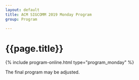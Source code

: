 ```yaml
---
layout: default
title: ACM SIGCOMM 2019 Monday Program
group: Program

---
```


# {{page.title}}

{% include program-online.html type="program_monday" %}

The final program may be adjusted.
